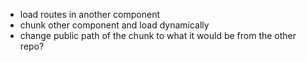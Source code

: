 - load routes in another component
- chunk other component and load dynamically
- change public path of the chunk to what it would be from the other repo?
